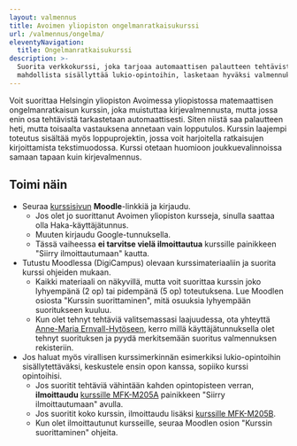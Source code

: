 ```yaml
---
layout: valmennus
title: Avoimen yli­opiston ongelman­ratkaisu­kurssi
url: /valmennus/ongelma/
eleventyNavigation:
  title: Ongelman­ratkaisu­kurssi
description: >-
  Suorita verkkokurssi, joka tarjoaa automaattisen palautteen tehtävistä. Laajuus 2-5 op,
  mahdollista sisällyttää lukio-opintoihin, lasketaan hyväksi valmennuksessa.
---
```


Voit suorittaa Helsingin yli­opiston Avoimessa yli­opistossa
matemaattisen ongelman­ratkaisun kurssin, joka muistuttaa kirje­valmennusta,
mutta jossa enin osa tehtävistä tarkastetaan automaattisesti.
Siten niistä saa palautteen heti, mutta toisaalta vastauksena annetaan
vain lopputulos. Kurssin laajempi toteutus sisältää myös loppu­projektin,
jossa voit harjoitella ratkaisujen kirjoittamista teksti­muodossa.
Kurssi otetaan huomioon joukkue­valinnoissa samaan tapaan
kuin kirje­valmennus.

## Toimi näin

* Seuraa [kurssisivun](https://studies.helsinki.fi/kurssit/toteutus/otm-cf543be2-7dfd-49c7-a1c3-2b2253aec773/MFK-M205A)
  **Moodle**-linkkiä ja kirjaudu.
  * Jos olet jo suorittanut Avoimen yli­opiston kursseja, sinulla saattaa olla Haka-käyttäjä­tunnus.
  * Muuten kirjaudu Google-tunnuksella.
  * Tässä vaiheessa **ei tarvitse vielä ilmoittautua** kurssille painikkeen "Siirry ilmoittautumaan" kautta.
* Tutustu Moodlessa (DigiCampus) olevaan kurssi­materiaaliin ja suorita kurssi ohjeiden mukaan.
  * Kaikki materiaali on näkyvillä, mutta voit suorittaa kurssin joko lyhyempänä (2 op) tai
    pidempänä (5 op) toteutuksena. Lue Moodlen osiosta "Kurssin suorittaminen", mitä osuuksia lyhyempään suoritukseen kuuluu.
  * Kun olet tehnyt tehtäviä valitsemassasi laajuudessa, ota yhteyttä [Anne-Maria
    Ernvall-Hytöseen](mailto:anne-maria.ernvall-hytonen@helsinki.fi), kerro millä
    käyttäjä­tunnuksella olet tehnyt suorituksen ja pyydä merkitsemään suoritus valmennuksen
    rekisteriin.
* Jos haluat myös virallisen kurssi­merkinnän esimerkiksi lukio-opintoihin sisällytettäväksi,
  keskustele ensin opon kanssa, sopiiko kurssi opintoihisi.
  * Jos suoritit tehtäviä vähintään kahden opinto­pisteen verran, **ilmoittaudu**
    [kurssille MFK-M205A](https://studies.helsinki.fi/kurssit/toteutus/otm-cf543be2-7dfd-49c7-a1c3-2b2253aec773/MFK-M205A)
    painikkeen "Siirry ilmoittautumaan" avulla.
  * Jos suoritit koko kurssin, ilmoittaudu lisäksi
    [kurssille MFK-M205B](https://studies.helsinki.fi/kurssit/toteutus/otm-31849760-fade-403a-82ed-3b6061265b56/MFK-M205B).
  * Kun olet ilmoittautunut kursseille, seuraa Moodlen osion "Kurssin suorittaminen" ohjeita.
